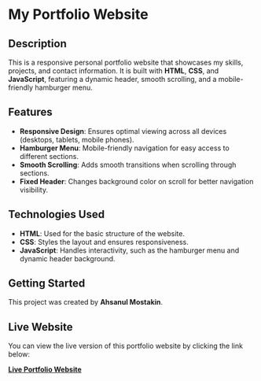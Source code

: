 # My Portfolio Website

## Description

This is a responsive personal portfolio website that showcases my skills, projects, and contact information. It is built with **HTML**, **CSS**, and **JavaScript**, featuring a dynamic header, smooth scrolling, and a mobile-friendly hamburger menu.

## Features

- **Responsive Design**: Ensures optimal viewing across all devices (desktops, tablets, mobile phones).
- **Hamburger Menu**: Mobile-friendly navigation for easy access to different sections.
- **Smooth Scrolling**: Adds smooth transitions when scrolling through sections.
- **Fixed Header**: Changes background color on scroll for better navigation visibility.

## Technologies Used

- **HTML**: Used for the basic structure of the website.
- **CSS**: Styles the layout and ensures responsiveness.
- **JavaScript**: Handles interactivity, such as the hamburger menu and dynamic header background.

## Getting Started

This project was created by **Ahsanul Mostakin**.

## Live Website

You can view the live version of this portfolio website by clicking the link below:

[**Live Portfolio Website**](https://ahsanul-mostakin.github.io/Portfolio-Website/)
